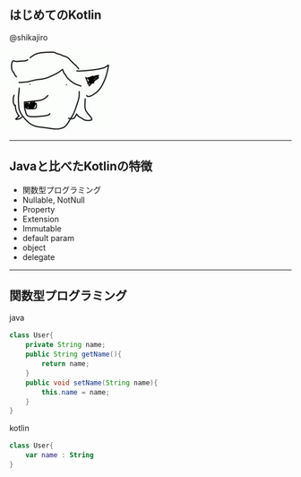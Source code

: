 ## はじめてのKotlin

@shikajiro

![](img/shikajiro.jpg)

---

## Javaと比べたKotlinの特徴
- 関数型プログラミング
- Nullable, NotNull
- Property
- Extension
- Immutable
- default param
- object
- delegate

---

## 関数型プログラミング

java
```java
class User{
    private String name;
    public String getName(){
        return name;
    }
    public void setName(String name){
        this.name = name;
    }
}
```

kotlin
```kotlin
class User{
    var name : String
}
```